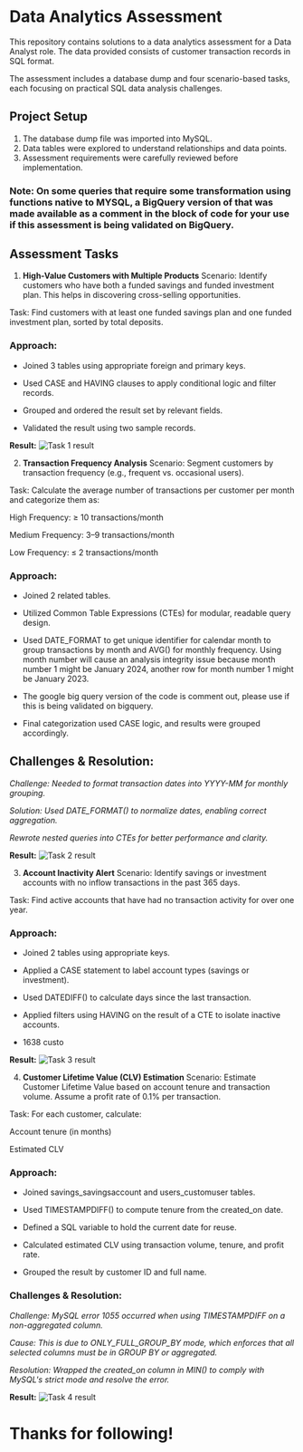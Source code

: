 #  **Data Analytics Assessment**
This repository contains solutions to a data analytics assessment for a Data Analyst role. The data provided consists of customer transaction records in SQL format.

The assessment includes a database dump and four scenario-based tasks, each focusing on practical SQL data analysis challenges.

## **Project Setup**
1. The database dump file was imported into MySQL.
2. Data tables were explored to understand relationships and data points.
3. Assessment requirements were carefully reviewed before implementation.

### **Note:** On some queries that require some transformation using functions native to MYSQL, a BigQuery version of that was made available as a comment in the block of code for your use if this assessment is being validated on BigQuery.

## **Assessment Tasks**
1. **High-Value Customers with Multiple Products**
Scenario: Identify customers who have both a funded savings and funded investment plan. This helps in discovering cross-selling opportunities.

Task: Find customers with at least one funded savings plan and one funded investment plan, sorted by total deposits.

### **Approach:**

* Joined 3 tables using appropriate foreign and primary keys.

* Used CASE and HAVING clauses to apply conditional logic and filter records.

* Grouped and ordered the result set by relevant fields.

* Validated the result using two sample records.

**Result:** ![Task 1 result](/images/Assessment_Q1_Result.png)


2. **Transaction Frequency Analysis**
Scenario: Segment customers by transaction frequency (e.g., frequent vs. occasional users).

Task: Calculate the average number of transactions per customer per month and categorize them as:

High Frequency: ≥ 10 transactions/month

Medium Frequency: 3–9 transactions/month

Low Frequency: ≤ 2 transactions/month

### **Approach:**

* Joined 2 related tables.

* Utilized Common Table Expressions (CTEs) for modular, readable query design.

* Used DATE_FORMAT to get unique identifier for calendar month to group transactions by month and AVG() for monthly frequency. Using month number will cause an analysis integrity issue because month number 1 might be January 2024, another row for month number 1 might be January 2023.

* The google big query version of the code is comment out, please use if this is being validated on bigquery.

* Final categorization used CASE logic, and results were grouped accordingly.

## **Challenges & Resolution:**

*Challenge: Needed to format transaction dates into YYYY-MM for monthly grouping.*

*Solution: Used DATE_FORMAT() to normalize dates, enabling correct aggregation.*

*Rewrote nested queries into CTEs for better performance and clarity.*

**Result:** ![Task 2 result](images/Assessment_Q2_Result.png)

3. **Account Inactivity Alert**
Scenario: Identify savings or investment accounts with no inflow transactions in the past 365 days.

Task: Find active accounts that have had no transaction activity for over one year.

### **Approach:**

* Joined 2 tables using appropriate keys.

* Applied a CASE statement to label account types (savings or investment).

* Used DATEDIFF() to calculate days since the last transaction.

* Applied filters using HAVING on the result of a CTE to isolate inactive accounts.
* 1638 custo

**Result:** ![Task 3 result](images/Assessment_Q3_Result.png)

4. **Customer Lifetime Value (CLV) Estimation**
Scenario: Estimate Customer Lifetime Value based on account tenure and transaction volume. Assume a profit rate of 0.1% per transaction.

Task: For each customer, calculate:

Account tenure (in months)

Estimated CLV

### **Approach:**

* Joined savings_savingsaccount and users_customuser tables.

* Used TIMESTAMPDIFF() to compute tenure from the created_on date.

* Defined a SQL variable to hold the current date for reuse.

* Calculated estimated CLV using transaction volume, tenure, and profit rate.

* Grouped the result by customer ID and full name.

### **Challenges & Resolution:**

*Challenge: MySQL error 1055 occurred when using TIMESTAMPDIFF on a non-aggregated column.*

*Cause: This is due to ONLY_FULL_GROUP_BY mode, which enforces that all selected columns must be in GROUP BY or aggregated.*

*Resolution: Wrapped the created_on column in MIN() to comply with MySQL's strict mode and resolve the error.*

**Result:** ![Task 4 result](images/Assessment_Q4_Result.png)

# **Thanks for following!**